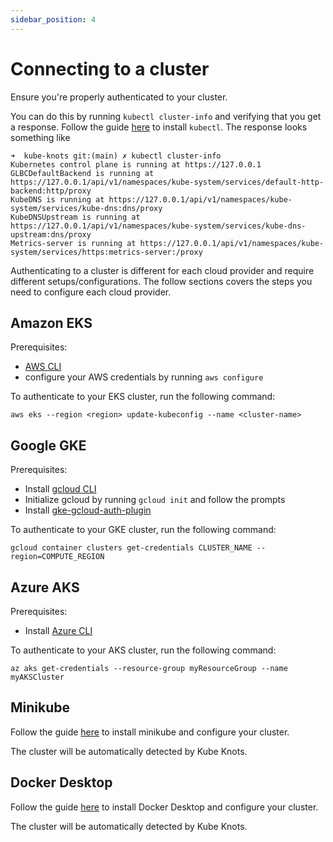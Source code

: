 ```yaml
---
sidebar_position: 4
---
```


# Connecting to a cluster

Ensure you're properly authenticated to your cluster.

You can do this by running `kubectl cluster-info` and verifying that you get a response. Follow the guide [here](https://kubernetes.io/docs/tasks/tools/#kubectl) to install `kubectl`. The response looks something like

```
➜  kube-knots git:(main) ✗ kubectl cluster-info
Kubernetes control plane is running at https://127.0.0.1
GLBCDefaultBackend is running at https://127.0.0.1/api/v1/namespaces/kube-system/services/default-http-backend:http/proxy
KubeDNS is running at https://127.0.0.1/api/v1/namespaces/kube-system/services/kube-dns:dns/proxy
KubeDNSUpstream is running at https://127.0.0.1/api/v1/namespaces/kube-system/services/kube-dns-upstream:dns/proxy
Metrics-server is running at https://127.0.0.1/api/v1/namespaces/kube-system/services/https:metrics-server:/proxy
```

Authenticating to a cluster is different for each cloud provider and require different setups/configurations. The follow sections covers the steps you need to configure each cloud provider.

## Amazon EKS

Prerequisites:

- [AWS CLI](https://docs.aws.amazon.com/cli/latest/userguide/install-cliv2.html)
- configure your AWS credentials by running `aws configure`

To authenticate to your EKS cluster, run the following command:

```
aws eks --region <region> update-kubeconfig --name <cluster-name>
```

## Google GKE

Prerequisites:

- Install [gcloud CLI](https://cloud.google.com/sdk/docs/install)
- Initialize gcloud by running `gcloud init` and follow the prompts
- Install [gke-gcloud-auth-plugin](https://cloud.google.com/kubernetes-engine/docs/how-to/cluster-access-for-kubectl)

To authenticate to your GKE cluster, run the following command:

```
gcloud container clusters get-credentials CLUSTER_NAME --region=COMPUTE_REGION
```

## Azure AKS

Prerequisites:

- Install [Azure CLI](https://docs.microsoft.com/en-us/cli/azure/install-azure-cli)

To authenticate to your AKS cluster, run the following command:

```
az aks get-credentials --resource-group myResourceGroup --name myAKSCluster
```

## Minikube

Follow the guide [here](https://minikube.sigs.k8s.io/docs/start/) to install minikube and configure your cluster.

The cluster will be automatically detected by Kube Knots.

## Docker Desktop

Follow the guide [here](https://docs.docker.com/desktop/kubernetes/) to install Docker Desktop and configure your cluster.

The cluster will be automatically detected by Kube Knots.
